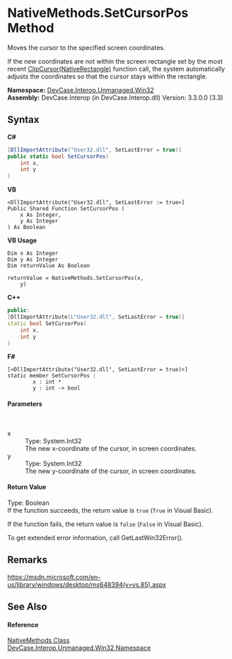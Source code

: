 # NativeMethods.SetCursorPos Method 
 

Moves the cursor to the specified screen coordinates. 

 If the new coordinates are not within the screen rectangle set by the most recent <a href="M_DevCase_Interop_Unmanaged_Win32_NativeMethods_ClipCursor">ClipCursor(NativeRectangle)</a> function call, the system automatically adjusts the coordinates so that the cursor stays within the rectangle.

**Namespace:**&nbsp;<a href="N_DevCase_Interop_Unmanaged_Win32">DevCase.Interop.Unmanaged.Win32</a><br />**Assembly:**&nbsp;DevCase.Interop (in DevCase.Interop.dll) Version: 3.3.0.0 (3.3)

## Syntax

**C#**<br />
``` C#
[DllImportAttribute("User32.dll", SetLastError = true)]
public static bool SetCursorPos(
	int x,
	int y
)
```

**VB**<br />
``` VB
<DllImportAttribute("User32.dll", SetLastError := true>]
Public Shared Function SetCursorPos ( 
	x As Integer,
	y As Integer
) As Boolean
```

**VB Usage**<br />
``` VB Usage
Dim x As Integer
Dim y As Integer
Dim returnValue As Boolean

returnValue = NativeMethods.SetCursorPos(x, 
	y)
```

**C++**<br />
``` C++
public:
[DllImportAttribute(L"User32.dll", SetLastError = true)]
static bool SetCursorPos(
	int x, 
	int y
)
```

**F#**<br />
``` F#
[<DllImportAttribute("User32.dll", SetLastError = true)>]
static member SetCursorPos : 
        x : int * 
        y : int -> bool 

```


#### Parameters
&nbsp;<dl><dt>x</dt><dd>Type: System.Int32<br />The new x-coordinate of the cursor, in screen coordinates.</dd><dt>y</dt><dd>Type: System.Int32<br />The new y-coordinate of the cursor, in screen coordinates.</dd></dl>

#### Return Value
Type: Boolean<br />If the function succeeds, the return value is `true` (`True` in Visual Basic). 

 If the function fails, the return value is `false` (`False` in Visual Basic). 

 To get extended error information, call GetLastWin32Error().

## Remarks
<a href="https://msdn.microsoft.com/en-us/library/windows/desktop/ms648394(v=vs.85).aspx" target="_blank">https://msdn.microsoft.com/en-us/library/windows/desktop/ms648394(v=vs.85).aspx</a>

## See Also


#### Reference
<a href="T_DevCase_Interop_Unmanaged_Win32_NativeMethods">NativeMethods Class</a><br /><a href="N_DevCase_Interop_Unmanaged_Win32">DevCase.Interop.Unmanaged.Win32 Namespace</a><br />